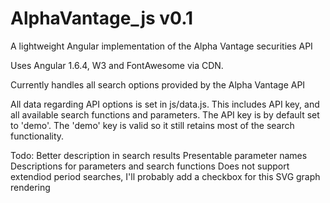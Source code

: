 # AlphaVantage_js v0.1
A lightweight Angular implementation of the Alpha Vantage securities API

Uses Angular 1.6.4, W3 and FontAwesome via CDN.

Currently handles all search options provided by the Alpha Vantage API

All data regarding API options is set in js/data.js.
This includes API key, and all available search functions and parameters.
The API key is by default set to 'demo'.  The 'demo' key is valid so it still retains most of the search functionality.

Todo:
Better description in search results
Presentable parameter names
Descriptions for parameters and search functions
Does not support extendiod period searches, I'll probably add a checkbox for this
SVG graph rendering
